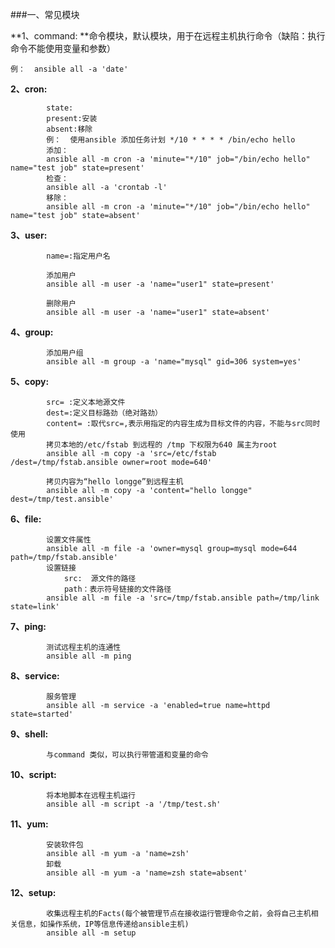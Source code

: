 ###一、常见模块

**1、command: **命令模块，默认模块，用于在远程主机执行命令（缺陷：执行命令不能使用变量和参数）

	例：	ansible all -a 'date'
**2、cron:**

			state:
			present:安装
			absent:移除
			例：	使用ansible 添加任务计划 */10 * * * * /bin/echo hello	
			添加：
			ansible all -m cron -a 'minute="*/10" job="/bin/echo hello" name="test job" state=present'
			检查：
			ansible all -a 'crontab -l'
			移除：
			ansible all -m cron -a 'minute="*/10" job="/bin/echo hello" name="test job" state=absent'

**3、user:**

			name=:指定用户名
			
			添加用户
			ansible all -m user -a 'name="user1" state=present'
			
			删除用户
			ansible all -m user -a 'name="user1" state=absent'
**4、group:**

			添加用户组
			ansible all -m group -a 'name="mysql" gid=306 system=yes'
**5、copy:**

			src= :定义本地源文件
			dest=:定义目标路劲（绝对路劲）
			content= :取代src=,表示用指定的内容生成为目标文件的内容，不能与src同时使用
			拷贝本地的/etc/fstab 到远程的 /tmp 下权限为640 属主为root
			ansible all -m copy -a 'src=/etc/fstab /dest=/tmp/fstab.ansible owner=root mode=640'
			
			拷贝内容为“hello longge”到远程主机
			ansible all -m copy -a 'content="hello longge" dest=/tmp/test.ansible'
			
**6、file:**

			设置文件属性
			ansible all -m file -a 'owner=mysql group=mysql mode=644 path=/tmp/fstab.ansible'
			设置链接 
				src:  源文件的路径
				path：表示符号链接的文件路径
			ansible all -m file -a 'src=/tmp/fstab.ansible path=/tmp/link state=link'
			
**7、ping:**

			测试远程主机的连通性
			ansible all -m ping
**8、service:**

			服务管理
			ansible all -m service -a 'enabled=true name=httpd state=started'
**9、shell:**

			与command 类似，可以执行带管道和变量的命令
**10、script:**

			将本地脚本在远程主机运行
			ansible all -m script -a '/tmp/test.sh'
**11、yum:**

			安装软件包
			ansible all -m yum -a 'name=zsh'
			卸载
			ansible all -m yum -a 'name=zsh state=absent'
**12、setup:**

			收集远程主机的Facts(每个被管理节点在接收运行管理命令之前，会将自己主机相关信息，如操作系统，IP等信息传递给ansible主机)
			ansible all -m setup
